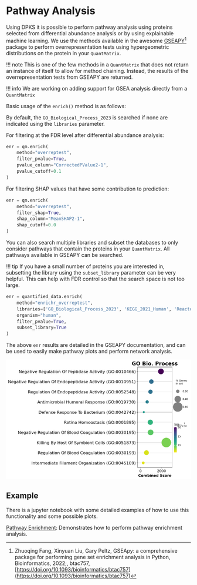 # Pathway Analysis

Using DPKS it is possible to perform pathway analysis using proteins selected from differential abundance analysis or
by using explainable machine learning. We use the methods available in the awesome [GSEAPY](https://gseapy.readthedocs.io/en/latest/introduction.html)[^1]
package to perform overrepresentation tests using hypergeometric distributions on the protein in your `QuantMatrix`.

!!! note
    This is one of the few methods in a `QuantMatrix` that does not return an instance of itself to allow for method
    chaining. Instead, the results of the overrepresentation tests from GSEAPY are returned.

!!! info
    We are working on adding support for GSEA analysis directly from a `QuantMatrix`

Basic usage of the `enrich()` method is as follows:

By default, the `GO_Biological_Process_2023` is searched if none are indicated using the `libraries` parameter.

For filtering at the FDR level after differential abundance analysis:

```python
enr = qm.enrich(
    method="overreptest",
    filter_pvalue=True,
    pvalue_column="CorrectedPValue2-1",
    pvalue_cutoff=0.1
)
```

For filtering SHAP values that have some contribution to prediction:

```python
enr = qm.enrich(
    method="overreptest",
    filter_shap=True,
    shap_column="MeanSHAP2-1",
    shap_cutoff=0.0
)
```

You can also search multiple libraries and subset the databases to only consider pathways that contain the proteins in
your `QuantMatrix`. All pathways available in GSEAPY can be searched.

!!! tip
    If you have a small number of proteins you are interested in, subsetting the library using the `subset_library`
    parameter can be very helpful. This can help with FDR control so that the search space is not too large.

```python
enr = quantified_data.enrich(
    method="enrichr_overreptest",
    libraries=['GO_Biological_Process_2023', 'KEGG_2021_Human', 'Reactome_2022'],
    organism="human",
    filter_pvalue=True,
    subset_library=True
)
```

The above `enr` results are detailed in the GSEAPY documentation, and can be used to easily make pathway plots and
perform network analysis.

![pathway_scatter](/../img/pathway_scatter.png)

## Example

There is a jupyter notebook with some detailed examples of how to use this functionality and some possible plots.

[Pathway Enrichment](https://github.com/InfectionMedicineProteomics/DPKS/blob/main/notebooks/enrich_api.ipynb): Demonstrates how to perform pathway enrichment analysis.



[^1]: Zhuoqing Fang, Xinyuan Liu, Gary Peltz, GSEApy: a comprehensive package for performing gene set enrichment analysis in Python,
Bioinformatics, 2022;, btac757, [https://doi.org/10.1093/bioinformatics/btac757](https://doi.org/10.1093/bioinformatics/btac757)
